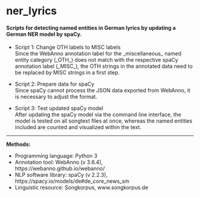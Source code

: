 # ner_lyrics
<h4>Scripts for detecting named entities in German lyrics by updating a German NER model by spaCy.</h4>

<ul>
  <li>Script 1: Change OTH labels to MISC labels</li>
  Since the WebAnno annotation label for the _miscellaneous_ named entity category (_OTH_) does not match with the
  respective spaCy annotation label (_MISC_), the OTH strings in the annotated data need to be replaced by MISC strings
  in a first step.</ul>

<ul>
  <li>Script 2: Prepare data for spaCy</li>
  Since spaCy cannot process the JSON data exported from WebAnno, it is necessary to adjust the format.</ul>

<ul>
  <li>Script 3: Test updated spaCy model</li>
  After updating the spaCy model via the command line interface, the model is tested on all songtext files at once,
  whereas the named entities included are counted and visualized within the text.</ul>
<hr></hr>
<b>Methods:</b>
<ul>
  <li>Programming language: Python 3</li>
  <li>Annotation tool: WebAnno (v 3.6.4), https://webanno.github.io/webanno/</li>
  <li>NLP software library: spaCy (v 2.2.3), https://spacy.io/models/de#de_core_news_sm</li>
  <li>Linguistic resource: Songkorpus, www.songkorpus.de</li></ul>
